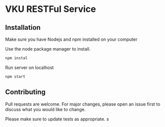 # VKU RESTFul Service

## Installation

Make sure you have Nodejs and npm installed on your computer

Use the node package manager to install.

```bash
npm instal
```

Run server on localhost

```bash
npm start
```

## Contributing

Pull requests are welcome. For major changes, please open an issue first to discuss what you would like to change.

Please make sure to update tests as appropriate.
s
